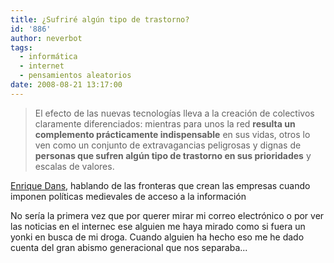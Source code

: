 ```yaml
---
title: ¿Sufriré algún tipo de trastorno?
id: '886'
author: neverbot
tags:
  - informática
  - internet
  - pensamientos aleatorios
date: 2008-08-21 13:17:00
---
```


> El efecto de las nuevas tecnologías lleva a la creación de colectivos claramente diferenciados: mientras para unos la red **resulta un complemento prácticamente indispensable** en sus vidas, otros lo ven como un conjunto de extravagancias peligrosas y dignas de **personas que sufren algún tipo de trastorno en sus prioridades** y escalas de valores.

[Enrique Dans](http://www.enriquedans.com/2008/08/%c2%bfesta-tu-empresa-en-la-edad-de-piedra-digital.html), hablando de las fronteras que crean las empresas cuando imponen políticas medievales de acceso a la información

No sería la primera vez que por querer mirar mi correo electrónico o por ver las noticias en el internec ese alguien me haya mirado como si fuera un yonki en busca de mi droga. Cuando alguien ha hecho eso me he dado cuenta del gran abismo generacional que nos separaba...